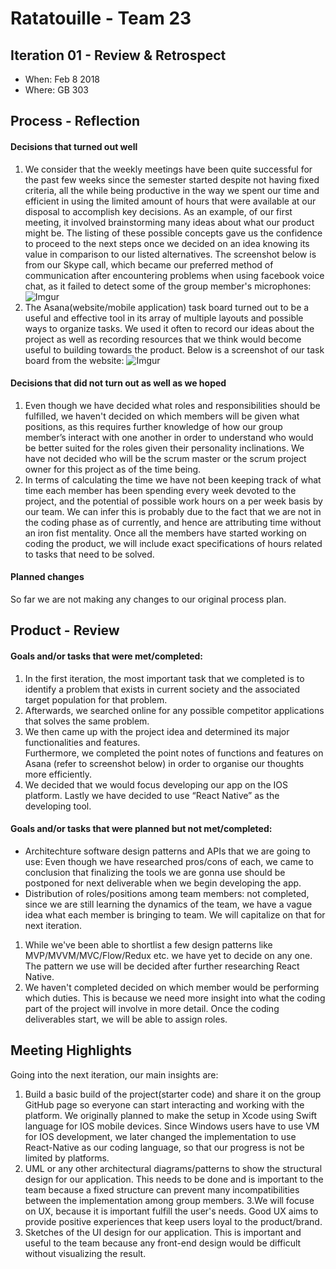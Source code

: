# Ratatouille - Team 23

## Iteration 01 - Review & Retrospect

 * When: Feb 8 2018
 * Where: GB 303

## Process - Reflection


#### Decisions that turned out well

1. We consider that the weekly meetings have been quite successful for the past few weeks since the semester started despite not having fixed criteria, all the while being productive in the way we spent our time and efficient in using the limited amount of hours that were available at our disposal to accomplish key decisions. As an example, of our first meeting, it involved brainstorming many ideas about what our product might be. The listing of these possible concepts gave us the confidence to proceed to the next steps once we decided on an idea knowing its value in comparison to our listed alternatives. The screenshot below is from our Skype call, which became our preferred method of communication after encountering problems when using facebook voice chat, as it failed to detect some of the group member's microphones: <br /> ![Imgur](https://i.imgur.com/AzWfTgr.png) <br />
2. The Asana(website/mobile application) task board turned out to be a useful and effective tool in its array of multiple layouts and possible ways to organize tasks. We used it often to record our ideas about the project as well as recording resources that we think would become useful to building towards the product. Below is a screenshot of our task board from the website: ![Imgur](https://i.imgur.com/RxB1oYD.png)<br />



#### Decisions that did not turn out as well as we hoped

1. Even though we have decided what roles and responsibilities should be fulfilled, we haven't decided on which members will be given what positions, as this requires further knowledge of how our group member’s interact with one another in order to understand who would be better suited for the roles given their personality inclinations. We have not decided who will be the scrum master or the scrum project owner for this project as of the time being. <br />
2. In terms of calculating the time we have not been keeping track of what time each member has been spending every week devoted to the project, and the potential of possible work hours on a per week basis by our team. We can infer this is probably due to the fact that we are not in the coding phase as of currently, and hence are attributing time without an iron fist mentality. Once all the members have started working on coding the product, we will include exact specifications of hours related to tasks that need to be solved.



#### Planned changes

So far we are not making any changes to our original process plan.


## Product - Review

#### Goals and/or tasks that were met/completed:

1.  In the first iteration, the most important task that we completed is to identify a problem that 
exists in current society and the associated target population for that problem.
2.  Afterwards, we searched online for any possible competitor applications that solves the same 
problem.
3.  We then came up with the project idea and determined its major functionalities and features.  
Furthermore, we completed the point notes of functions and features on Asana (refer to screenshot below) in order to organise our thoughts more efficiently. 
4.  We decided that we would focus developing our app on the IOS platform. Lastly we have decided to use “React Native” as the developing tool. 


#### Goals and/or tasks that were planned but not met/completed:

 * Architechture software design patterns and APIs that we are going to use: Even though we have
researched pros/cons of each, we came to conclusion that finalizing the tools we are gonna use 
should be postponed for next deliverable when we begin developing the app.
 * Distribution of roles/positions among team members: not completed, since we are still learning the dynamics of the team, we have a vague idea what each member is bringing to team. We will capitalize on that for next iteration.

1. While we've been able to shortlist a few design patterns like MVP/MVVM/MVC/Flow/Redux etc. we have yet to decide on any one. The pattern we use will be decided after further researching React Native.
2. We haven't completed decided on which member would be performing which duties. This is because we need more insight into what the coding part of the project will involve in more detail. Once the coding deliverables start, we will be able to assign roles.  


## Meeting Highlights

Going into the next iteration, our main insights are:

1. Build a basic build of the project(starter code) and share it on the group GitHub page so everyone can start interacting and working with the platform. We originally planned to make the setup in Xcode using Swift language for IOS mobile devices. Since Windows users have to use VM for IOS development, we later changed the implementation to use React-Native as our coding language, so that our progress is not be limited by platforms.
2. UML or any other architectural diagrams/patterns to show the structural design for our application. This needs to be done and is important to the team because a fixed structure can prevent many incompatibilities between the implementation among group members.
3.We will focuse on UX, because it is important fulfill the user's needs. Good UX aims to provide positive experiences that keep users loyal to the product/brand.
4. Sketches of the UI design for our application. This is important and useful to the team because any front-end design would be difficult without visualizing the result.
